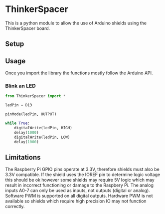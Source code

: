 # ThinkerSpacer
This is a python module to allow the use of Arduino shields using the ThinkerSpacer board.

## Setup

## Usage

Once you import the library the functions mostly follow the Arduino API.

### Blink an LED
```python
from ThinkerSpacer import *

ledPin = D13

pinMode(ledPin, OUTPUT)

while True:
    digitalWrite(ledPin, HIGH)
    delay(1000)
    digitalWrite(ledPin, LOW)
    delay(1000)
```

## Limitations
The Raspberry Pi GPIO pins operate at 3.3V, therefore shields must also be 3.3V compatible. If the shield uses the IOREF pin to determine logic voltage this should be ok however some shields may require 5V logic which may result in incorrect functioning or damage to the Raspbery Pi.
The analog inputs A0-7 can only be used as inputs, not outputs (digital or analog).
Software PWM is supported on all digital outputs. Hardware PWM is not available so shields which require high precision IO may not function correctly.
